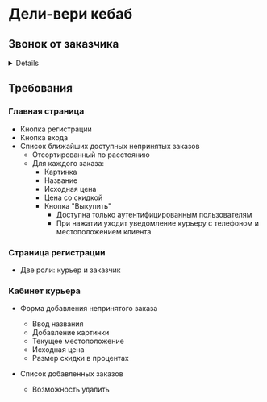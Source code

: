 # Дели-вери кебаб

## Звонок от заказчика

<details>
<p>
Привет! Я - Боря. Работаю в "Дели-вери Кебаб".  У меня есть гениальная идея. 
Периодически возникают ситуации, когда заказчик не хочет принимать 
доставку еды. По регламенту мы должны выкинуть эту еду в мусорку.

Но что если нам не придётся переводить продукты! Наверняка вокруг много людей, 
которые с удовольствием бы съели недоставленный бургер за половину цены.

Поэтому я хочу приложение, в котором доставщик мог бы 
разместить непринятый заказ, а люди рядом смогли бы его выкупить со 
скидкой.
</p>
</details>

## Требования

### Главная страница

* Кнопка регистрации
* Кнопка входа
* Список ближайших доступных непринятых заказов
  * Отсортированный по расстоянию
  * Для каждого заказа:
    * Картинка
    * Название
    * Исходная цена
    * Цена со скидкой
    * Кнопка "Выкупить"
      * Доступна только аутентифицированным пользователям
      * При нажатии уходит уведомление курьеру с телефоном и местоположением клиента

### Страница регистрации
  
  * Две роли: курьер и заказчик

### Кабинет курьера

* Форма добавления непринятого заказа
  * Ввод названия
  * Добавление картинки
  * Текущее местоположение
  * Исходная цена
  * Размер скидки в процентах

* Список добавленных заказов
  * Возможность удалить
